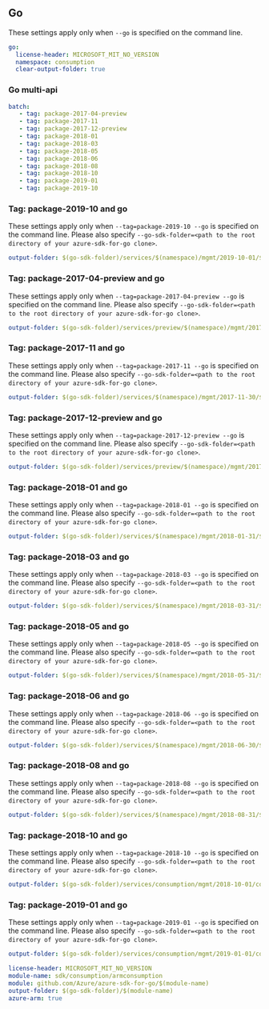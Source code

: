 ## Go

These settings apply only when `--go` is specified on the command line.

``` yaml $(go) && !$(track2)
go:
  license-header: MICROSOFT_MIT_NO_VERSION
  namespace: consumption
  clear-output-folder: true
```

### Go multi-api
``` yaml $(go) && !$(track2) && $(multiapi)
batch:
   - tag: package-2017-04-preview
   - tag: package-2017-11
   - tag: package-2017-12-preview
   - tag: package-2018-01
   - tag: package-2018-03
   - tag: package-2018-05
   - tag: package-2018-06
   - tag: package-2018-08
   - tag: package-2018-10
   - tag: package-2019-01
   - tag: package-2019-10
```

### Tag: package-2019-10 and go

These settings apply only when `--tag=package-2019-10 --go` is specified on the command line.
Please also specify `--go-sdk-folder=<path to the root directory of your azure-sdk-for-go clone>`.

``` yaml $(tag) == 'package-2019-10' && $(go)
output-folder: $(go-sdk-folder)/services/$(namespace)/mgmt/2019-10-01/$(namespace)
```

### Tag: package-2017-04-preview and go

These settings apply only when `--tag=package-2017-04-preview --go` is specified on the command line.
Please also specify `--go-sdk-folder=<path to the root directory of your azure-sdk-for-go clone>`.

``` yaml $(tag) == 'package-2017-04-preview' && $(go)
output-folder: $(go-sdk-folder)/services/preview/$(namespace)/mgmt/2017-04-24-preview/$(namespace)
```

### Tag: package-2017-11 and go
These settings apply only when `--tag=package-2017-11 --go` is specified on the command line.
Please also specify `--go-sdk-folder=<path to the root directory of your azure-sdk-for-go clone>`.

``` yaml $(tag) == 'package-2017-11' && $(go)
output-folder: $(go-sdk-folder)/services/$(namespace)/mgmt/2017-11-30/$(namespace)
```

### Tag: package-2017-12-preview and go
These settings apply only when `--tag=package-2017-12-preview --go` is specified on the command line.
Please also specify `--go-sdk-folder=<path to the root directory of your azure-sdk-for-go clone>`.

``` yaml $(tag) == 'package-2017-12-preview' && $(go)
output-folder: $(go-sdk-folder)/services/preview/$(namespace)/mgmt/2017-12-30-preview/$(namespace)
```

### Tag: package-2018-01 and go
These settings apply only when `--tag=package-2018-01 --go` is specified on the command line.
Please also specify `--go-sdk-folder=<path to the root directory of your azure-sdk-for-go clone>`.

``` yaml $(tag) == 'package-2018-01' && $(go)
output-folder: $(go-sdk-folder)/services/$(namespace)/mgmt/2018-01-31/$(namespace)
```

### Tag: package-2018-03 and go
These settings apply only when `--tag=package-2018-03 --go` is specified on the command line.
Please also specify `--go-sdk-folder=<path to the root directory of your azure-sdk-for-go clone>`.

``` yaml $(tag) == 'package-2018-03' && $(go)
output-folder: $(go-sdk-folder)/services/$(namespace)/mgmt/2018-03-31/$(namespace)
```

### Tag: package-2018-05 and go
These settings apply only when `--tag=package-2018-05 --go` is specified on the command line.
Please also specify `--go-sdk-folder=<path to the root directory of your azure-sdk-for-go clone>`.

``` yaml $(tag) == 'package-2018-05' && $(go)
output-folder: $(go-sdk-folder)/services/$(namespace)/mgmt/2018-05-31/$(namespace)
```

### Tag: package-2018-06 and go
These settings apply only when `--tag=package-2018-06 --go` is specified on the command line.
Please also specify `--go-sdk-folder=<path to the root directory of your azure-sdk-for-go clone>`.

``` yaml $(tag) == 'package-2018-06' && $(go)
output-folder: $(go-sdk-folder)/services/$(namespace)/mgmt/2018-06-30/$(namespace)
```

### Tag: package-2018-08 and go
These settings apply only when `--tag=package-2018-08 --go` is specified on the command line.
Please also specify `--go-sdk-folder=<path to the root directory of your azure-sdk-for-go clone>`.

``` yaml $(tag) == 'package-2018-08' && $(go)
output-folder: $(go-sdk-folder)/services/$(namespace)/mgmt/2018-08-31/$(namespace)
```

### Tag: package-2018-10 and go
These settings apply only when `--tag=package-2018-10 --go` is specified on the command line.
Please also specify `--go-sdk-folder=<path to the root directory of your azure-sdk-for-go clone>`.

``` yaml $(tag) == 'package-2018-10' && $(go)
output-folder: $(go-sdk-folder)/services/consumption/mgmt/2018-10-01/consumption
```

### Tag: package-2019-01 and go
These settings apply only when `--tag=package-2019-01 --go` is specified on the command line.
Please also specify `--go-sdk-folder=<path to the root directory of your azure-sdk-for-go clone>`.

``` yaml $(tag) == 'package-2019-01' && $(go)
output-folder: $(go-sdk-folder)/services/consumption/mgmt/2019-01-01/consumption
```
```yaml $(go) && $(track2)
license-header: MICROSOFT_MIT_NO_VERSION
module-name: sdk/consumption/armconsumption
module: github.com/Azure/azure-sdk-for-go/$(module-name)
output-folder: $(go-sdk-folder)/$(module-name)
azure-arm: true
```

